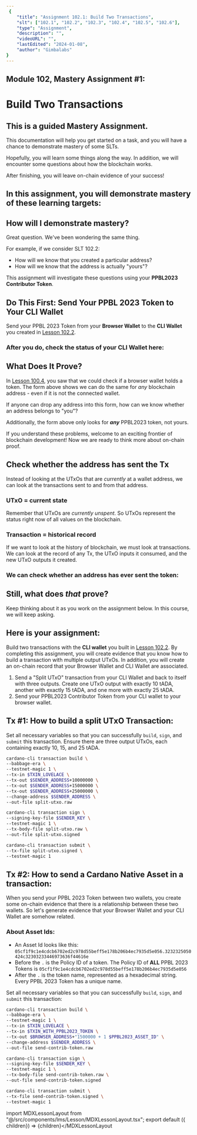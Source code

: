 ```yaml
---
 {
	"title": "Assignment 102.1: Build Two Transactions",
	"slt": ["102.1", "102.2", "102.3", "102.4", "102.5", "102.6"],
	"type": "Assignment",
	"description": "",
	"videoURL": "",
	"lastEdited": "2024-01-08",
	"author": "Gimbalabs"
}
---
```


## Module 102, Mastery Assignment #1:

# Build Two Transactions


## This is a guided Mastery Assignment.

This documentation will help you get started on a task, and you will have a chance to demonstrate mastery of some SLTs.

Hopefully, you will learn some things along the way. In addition, we will encounter some questions about how the blockchain works.

After finishing, you will leave on-chain evidence of your success!


## In this assignment, you will demonstrate mastery of these learning targets:

<SLTSmall moduleNumber={102} id='102.1' />
<SLTSmall moduleNumber={102} id='102.2' />
<SLTSmall moduleNumber={102} id='102.3' />


## How will I demonstrate mastery?

Great question. We've been wondering the same thing.

For example, if we consider SLT 102.2:

- How will we know that you created a particular address?
- How will we know that the address is actually "yours"?

This assignment will investigate these questions using your **PPBL2023 Contributor Token**.


## Do This First: Send Your PPBL 2023 Token to Your CLI Wallet

Send your PPBL 2023 Token from your **Browser Wallet** to the **CLI Wallet** you created in [Lesson 102.2](/modules/102/1022).

### After you do, check the status of your CLI Wallet here:

<CheckAddressHasContributorToken />


## What Does It Prove?

In [Lesson 100.4](/modules/100/1004), you saw that we could check if a browser wallet holds a token. The form above shows we can do the same for _any_ blockchain address - even if it is not the connected wallet.

If anyone can drop any address into this form, how can we know whether an address belongs to "you"?

Additionally, the form above only looks for **_any_** PPBL2023 token, not yours.

If you understand these problems, welcome to an exciting frontier of blockchain development! Now we are ready to think more about on-chain proof.


## Check whether the address has sent the Tx

Instead of looking at the UTxOs that are _currently_ at a wallet address, we can look at the transactions sent to and from that address.

### UTxO = current state

Remember that UTxOs are _currently unspent_. So UTxOs represent the status right now of all values on the blockchain.

### Transaction = historical record

If we want to look at the history of blockchain, we must look at transactions. We can look at the record of any Tx, the UTxO inputs it consumed, and the new UTxO outputs it created.

### We can check whether an address has ever sent the token:

<CheckTxFromAddressWithPolicyID />


## Still, what does _that_ prove?

Keep thinking about it as you work on the assignment below. In this course, we will keep asking.


## Here is your assignment:

Build two transactions with the **CLI wallet** you built in [Lesson 102.2](/modules/102/1022). By completing this assignment, you will create evidence that you know how to build a transaction with multiple output UTxOs. In addition, you will create an on-chain record that your Browser Wallet and CLI Wallet are associated.

1. Send a "Split UTxO" transaction from your CLI Wallet and back to itself with three outputs. Create one UTxO output with exactly 10 tADA, another with exactly 15 tADA, and one more with exactly 25 tADA.
2. Send your PPBL2023 Contributor Token from your CLI wallet to your browser wallet.


## Tx #1: How to build a split UTxO Transaction:

Set all necessary variables so that you can successfully `build`, `sign`, and `submit` this transaction. Ensure there are three output UTxOs, each containing exactly 10, 15, and 25 tADA.

```bash
cardano-cli transaction build \
--babbage-era \
--testnet-magic 1 \
--tx-in $TXIN_LOVELACE \
--tx-out $SENDER_ADDRESS+10000000 \
--tx-out $SENDER_ADDRESS+15000000 \
--tx-out $SENDER_ADDRESS+25000000 \
--change-address $SENDER_ADDRESS \
--out-file split-utxo.raw

cardano-cli transaction sign \
--signing-key-file $SENDER_KEY \
--testnet-magic 1 \
--tx-body-file split-utxo.raw \
--out-file split-utxo.signed

cardano-cli transaction submit \
--tx-file split-utxo.signed \
--testnet-magic 1
```


## Tx #2: How to send a Cardano Native Asset in a transaction:

When you send your PPBL 2023 Token between two wallets, you create some on-chain evidence that there is a relationship between these two wallets. So let's generate evidence that your Browser Wallet and your CLI Wallet are somehow related.

### About Asset Ids:

- An Asset Id looks like this: `05cf1f9c1e4cdcb6702ed2c978d55beff5e178b206b4ec7935d5e056.3232325050424c32303233446973636f44616e`
- Before the `.` is the Policy ID of a token. The Policy ID of **ALL** PPBL 2023 Tokens is `05cf1f9c1e4cdcb6702ed2c978d55beff5e178b206b4ec7935d5e056`
- After the `.` is the token name, represented as a hexadecimal string. Every PPBL 2023 Token has a unique name.

Set all necessary variables so that you can successfully `build`, `sign`, and `submit` this transaction:

```bash
cardano-cli transaction build \
--babbage-era \
--testnet-magic 1 \
--tx-in $TXIN_LOVELACE \
--tx-in $TXIN_WITH_PPBL2023_TOKEN \
--tx-out $BROWSER_ADDRESS+"1500000 + 1 $PPBL2023_ASSET_ID" \
--change-address $SENDER_ADDRESS \
--out-file send-contrib-token.raw

cardano-cli transaction sign \
--signing-key-file $SENDER_KEY \
--testnet-magic 1 \
--tx-body-file send-contrib-token.raw \
--out-file send-contrib-token.signed

cardano-cli transaction submit \
--tx-file send-contrib-token.signed \
--testnet-magic 1
```


import MDXLessonLayout from "@/src/components/lms/Lesson/MDXLessonLayout.tsx";
export default ({ children}) => <MDXLessonLayout>{children}</MDXLessonLayout

>
